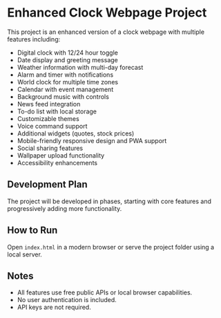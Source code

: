 # Enhanced Clock Webpage Project

This project is an enhanced version of a clock webpage with multiple features including:

- Digital clock with 12/24 hour toggle
- Date display and greeting message
- Weather information with multi-day forecast
- Alarm and timer with notifications
- World clock for multiple time zones
- Calendar with event management
- Background music with controls
- News feed integration
- To-do list with local storage
- Customizable themes
- Voice command support
- Additional widgets (quotes, stock prices)
- Mobile-friendly responsive design and PWA support
- Social sharing features
- Wallpaper upload functionality
- Accessibility enhancements

## Development Plan

The project will be developed in phases, starting with core features and progressively adding more functionality.

## How to Run

Open `index.html` in a modern browser or serve the project folder using a local server.

## Notes

- All features use free public APIs or local browser capabilities.
- No user authentication is included.
- API keys are not required.
